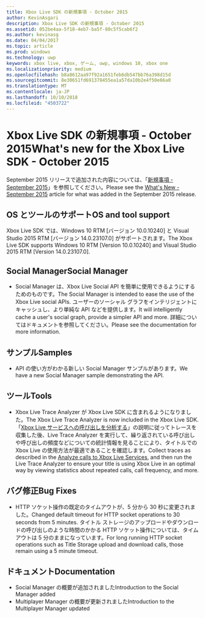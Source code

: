```yaml
---
title: Xbox Live SDK の新規事項 - October 2015
author: KevinAsgari
description: Xbox Live SDK の新規事項 - October 2015
ms.assetid: 052be4aa-5f18-4eb7-ba5f-80c5f5cab6f2
ms.author: kevinasg
ms.date: 04/04/2017
ms.topic: article
ms.prod: windows
ms.technology: uwp
keywords: xbox live, xbox, ゲーム, uwp, windows 10, xbox one
ms.localizationpriority: medium
ms.openlocfilehash: b8a8612aa97f92a1651feb6db547bb76a398d15d
ms.sourcegitcommit: 8e30651fd691378455ea1a57da10b2e4f50e66a0
ms.translationtype: MT
ms.contentlocale: ja-JP
ms.lasthandoff: 10/10/2018
ms.locfileid: "4503722"
---
```

# <a name="whats-new-for-the-xbox-live-sdk---october-2015"></a><span data-ttu-id="57c47-104">Xbox Live SDK の新規事項 - October 2015</span><span class="sxs-lookup"><span data-stu-id="57c47-104">What's new for the Xbox Live SDK - October 2015</span></span>

<span data-ttu-id="57c47-105">September 2015 リリースで追加された内容については、「[新規事項 - September 2015](1509-whats-new.md)」を参照してください。</span><span class="sxs-lookup"><span data-stu-id="57c47-105">Please see the [What's New - September 2015](1509-whats-new.md) article for what was added in the September 2015 release.</span></span>


## <a name="os-and-tool-support"></a><span data-ttu-id="57c47-106">OS とツールのサポート</span><span class="sxs-lookup"><span data-stu-id="57c47-106">OS and tool support</span></span>
<span data-ttu-id="57c47-107">Xbox Live SDK では、Windows 10 RTM [バージョン 10.0.10240] と Visual Studio 2015 RTM [バージョン 14.0.23107.0] がサポートされます。</span><span class="sxs-lookup"><span data-stu-id="57c47-107">The Xbox Live SDK supports Windows 10 RTM [Version 10.0.10240] and Visual Studio 2015 RTM [Version 14.0.23107.0].</span></span>

## <a name="social-manager"></a><span data-ttu-id="57c47-108">Social Manager</span><span class="sxs-lookup"><span data-stu-id="57c47-108">Social Manager</span></span>
* <span data-ttu-id="57c47-109">Social Manager は、Xbox Live Social API を簡単に使用できるようにするためのものです。</span><span class="sxs-lookup"><span data-stu-id="57c47-109">The Social Manager is intended to ease the use of the Xbox Live social APIs.</span></span>  <span data-ttu-id="57c47-110">ユーザーのソーシャル グラフをインテリジェントにキャッシュし、より単純な API などを提供します。</span><span class="sxs-lookup"><span data-stu-id="57c47-110">It will intelligently cache a user's social graph, provide a simpler API and more.</span></span>  <span data-ttu-id="57c47-111">詳細についてはドキュメントを参照してください。</span><span class="sxs-lookup"><span data-stu-id="57c47-111">Please see the documentation for more information.</span></span>

## <a name="samples"></a><span data-ttu-id="57c47-112">サンプル</span><span class="sxs-lookup"><span data-stu-id="57c47-112">Samples</span></span>
* <span data-ttu-id="57c47-113">API の使い方がわかる新しい Social Manager サンプルがあります。</span><span class="sxs-lookup"><span data-stu-id="57c47-113">We have a new Social Manager sample demonstrating the API.</span></span>

## <a name="tools"></a><span data-ttu-id="57c47-114">ツール</span><span class="sxs-lookup"><span data-stu-id="57c47-114">Tools</span></span>
* <span data-ttu-id="57c47-115">Xbox Live Trace Analyzer が Xbox Live SDK に含まれるようになりました。</span><span class="sxs-lookup"><span data-stu-id="57c47-115">The Xbox Live Trace Analyzer is now included in the Xbox Live SDK.</span></span>  <span data-ttu-id="57c47-116">「[Xbox Live サービスへの呼び出しを分析する](../tools/analyze-service-calls.md)」の説明に従ってトレースを収集した後、Live Trace Analyzer を実行して、繰り返されている呼び出しや呼び出しの頻度などについての統計情報を見ることにより、タイトルでの Xbox Live の使用方法が最適であることを確認します。</span><span class="sxs-lookup"><span data-stu-id="57c47-116">Collect traces as described in the [Analyze calls to Xbox Live Services](../tools/analyze-service-calls.md), and then run the Live Trace Analyzer to ensure your title is using Xbox Live in an optimal way by viewing statistics about repeated calls, call frequency, and more.</span></span>

## <a name="bug-fixes"></a><span data-ttu-id="57c47-117">バグ修正</span><span class="sxs-lookup"><span data-stu-id="57c47-117">Bug Fixes</span></span>
* <span data-ttu-id="57c47-118">HTTP ソケット操作の既定のタイムアウトが、5 分から 30 秒に変更されました。</span><span class="sxs-lookup"><span data-stu-id="57c47-118">Changed default timeout for HTTP socket operations to 30 seconds from 5 minutes.</span></span>  <span data-ttu-id="57c47-119">タイトル ストレージのアップロードやダウンロードの呼び出しのような時間のかかる HTTP ソケット操作については、タイムアウトは 5 分のままになっています。</span><span class="sxs-lookup"><span data-stu-id="57c47-119">For long running HTTP socket operations such as Title Storage upload and download calls, those remain using a 5 minute timeout.</span></span>

## <a name="documentation"></a><span data-ttu-id="57c47-120">ドキュメント</span><span class="sxs-lookup"><span data-stu-id="57c47-120">Documentation</span></span>
* <span data-ttu-id="57c47-121">Social Manager の概要が追加されました</span><span class="sxs-lookup"><span data-stu-id="57c47-121">Introduction to the Social Manager added</span></span>
* <span data-ttu-id="57c47-122">Multiplayer Manager の概要が更新されました</span><span class="sxs-lookup"><span data-stu-id="57c47-122">Introduction to the Multiplayer Manager updated</span></span>
